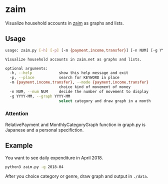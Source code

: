 # zaim
Visualize household accounts in [zaim](https://zaim.net/) as graphs and lists.

## Usage
```sh
usage: zaim.py [-h] [-p] [-m {payment,income,transfer}] [-n NUM] [-g YYYY-MM]

Visualize household accounts in zaim.net as graphs and lists.

optional arguments:
  -h, --help            show this help message and exit
  -p, --place           search for KEYWORD in place
  -m {payment,income,transfer}, --mode {payment,income,transfer}
                        choice kind of movement of money
  -n NUM, --num NUM     decide the number of movement to display
  -g YYYY-MM, --graph YYYY-MM
                        select category and draw graph in a month
```

### Attention
RelativePayment and MonthlyCategoryGraph function in graph.py is Japanese and a personal specifiction.

## Example
You want to see daily expenditure in April 2018.
```sh
python3 zaim.py -g 2018-04
```
After you choice category or genre, draw graph and output in `./data`.
